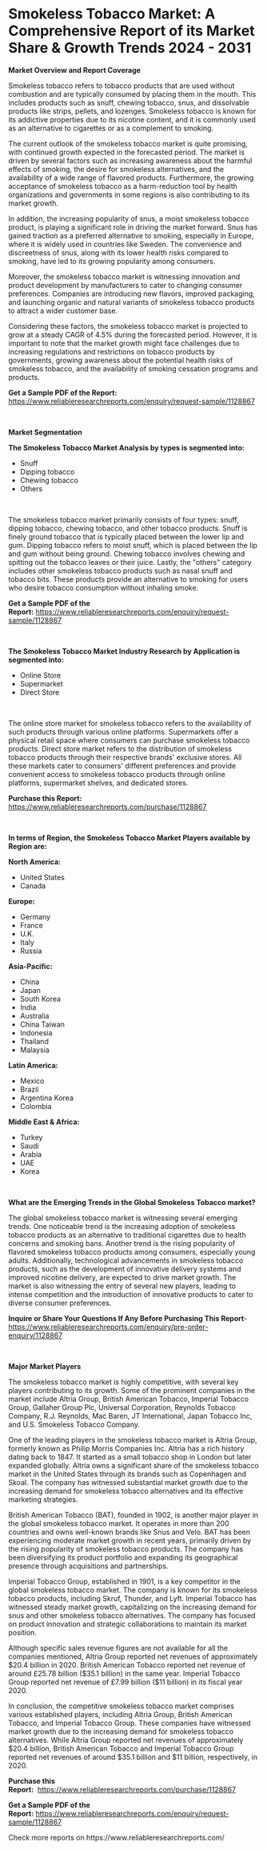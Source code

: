 <p><h1>Smokeless Tobacco Market: A Comprehensive Report of its Market Share & Growth Trends 2024 - 2031</h1></p><p><strong>Market Overview and Report Coverage</strong></p>
<p><p>Smokeless tobacco refers to tobacco products that are used without combustion and are typically consumed by placing them in the mouth. This includes products such as snuff, chewing tobacco, snus, and dissolvable products like strips, pellets, and lozenges. Smokeless tobacco is known for its addictive properties due to its nicotine content, and it is commonly used as an alternative to cigarettes or as a complement to smoking.</p><p>The current outlook of the smokeless tobacco market is quite promising, with continued growth expected in the forecasted period. The market is driven by several factors such as increasing awareness about the harmful effects of smoking, the desire for smokeless alternatives, and the availability of a wide range of flavored products. Furthermore, the growing acceptance of smokeless tobacco as a harm-reduction tool by health organizations and governments in some regions is also contributing to its market growth.</p><p>In addition, the increasing popularity of snus, a moist smokeless tobacco product, is playing a significant role in driving the market forward. Snus has gained traction as a preferred alternative to smoking, especially in Europe, where it is widely used in countries like Sweden. The convenience and discreetness of snus, along with its lower health risks compared to smoking, have led to its growing popularity among consumers.</p><p>Moreover, the smokeless tobacco market is witnessing innovation and product development by manufacturers to cater to changing consumer preferences. Companies are introducing new flavors, improved packaging, and launching organic and natural variants of smokeless tobacco products to attract a wider customer base.</p><p>Considering these factors, the smokeless tobacco market is projected to grow at a steady CAGR of 4.5% during the forecasted period. However, it is important to note that the market growth might face challenges due to increasing regulations and restrictions on tobacco products by governments, growing awareness about the potential health risks of smokeless tobacco, and the availability of smoking cessation programs and products.</p></p>
<p><strong>Get a Sample PDF of the Report:</strong> <a href="https://www.reliableresearchreports.com/enquiry/request-sample/1128867">https://www.reliableresearchreports.com/enquiry/request-sample/1128867</a></p>
<p>&nbsp;</p>
<p><strong>Market Segmentation</strong></p>
<p><strong>The Smokeless Tobacco Market Analysis by types is segmented into:</strong></p>
<p><ul><li>Snuff</li><li>Dipping tobacco</li><li>Chewing tobacco</li><li>Others</li></ul></p>
<p>&nbsp;</p>
<p><p>The smokeless tobacco market primarily consists of four types: snuff, dipping tobacco, chewing tobacco, and other tobacco products. Snuff is finely ground tobacco that is typically placed between the lower lip and gum. Dipping tobacco refers to moist snuff, which is placed between the lip and gum without being ground. Chewing tobacco involves chewing and spitting out the tobacco leaves or their juice. Lastly, the "others" category includes other smokeless tobacco products such as nasal snuff and tobacco bits. These products provide an alternative to smoking for users who desire tobacco consumption without inhaling smoke.</p></p>
<p><strong>Get a Sample PDF of the Report:</strong>&nbsp;<a href="https://www.reliableresearchreports.com/enquiry/request-sample/1128867">https://www.reliableresearchreports.com/enquiry/request-sample/1128867</a></p>
<p>&nbsp;</p>
<p><strong>The Smokeless Tobacco Market Industry Research by Application is segmented into:</strong></p>
<p><ul><li>Online Store</li><li>Supermarket</li><li>Direct Store</li></ul></p>
<p>&nbsp;</p>
<p><p>The online store market for smokeless tobacco refers to the availability of such products through various online platforms. Supermarkets offer a physical retail space where consumers can purchase smokeless tobacco products. Direct store market refers to the distribution of smokeless tobacco products through their respective brands' exclusive stores. All these markets cater to consumers' different preferences and provide convenient access to smokeless tobacco products through online platforms, supermarket shelves, and dedicated stores.</p></p>
<p><strong>Purchase this Report:</strong>&nbsp; <a href="https://www.reliableresearchreports.com/purchase/1128867">https://www.reliableresearchreports.com/purchase/1128867</a></p>
<p>&nbsp;</p>
<p><strong>In terms of Region, the Smokeless Tobacco Market Players available by Region are:</strong></p>
<p>
    <p> <strong> North America: </strong>
        <ul>
            <li>United States</li>
            <li>Canada</li>
        </ul>
        </p> 
    <p> <strong> Europe: </strong>
        <ul>
            <li>Germany</li>
            <li>France</li>
            <li>U.K.</li>
            <li>Italy</li>
            <li>Russia</li>
        </ul>
        </p> 
    <p> <strong> Asia-Pacific: </strong>
        <ul>
            <li>China</li>
            <li>Japan</li>
            <li>South Korea</li>
            <li>India</li>
            <li>Australia</li>
            <li>China Taiwan</li>
            <li>Indonesia</li>
            <li>Thailand</li>
            <li>Malaysia</li>
        </ul>
        </p> 
    <p> <strong> Latin America: </strong>
        <ul>
            <li>Mexico</li>
            <li>Brazil</li>
            <li>Argentina Korea</li>
            <li>Colombia</li>
        </ul>
        </p> 
    <p> <strong> Middle East & Africa: </strong>
        <ul>
            <li>Turkey</li>
            <li>Saudi</li>
            <li>Arabia</li>
            <li>UAE</li>
            <li>Korea</li>
        </ul>
    </p>
    </p>
<p>&nbsp;</p>
<p><strong>What are the Emerging Trends in the Global Smokeless Tobacco market?</strong></p>
<p><p>The global smokeless tobacco market is witnessing several emerging trends. One noticeable trend is the increasing adoption of smokeless tobacco products as an alternative to traditional cigarettes due to health concerns and smoking bans. Another trend is the rising popularity of flavored smokeless tobacco products among consumers, especially young adults. Additionally, technological advancements in smokeless tobacco products, such as the development of innovative delivery systems and improved nicotine delivery, are expected to drive market growth. The market is also witnessing the entry of several new players, leading to intense competition and the introduction of innovative products to cater to diverse consumer preferences.</p></p>
<p><strong>Inquire or Share Your Questions If Any Before Purchasing This Report</strong>- <a href="https://www.reliableresearchreports.com/enquiry/pre-order-enquiry/1128867">https://www.reliableresearchreports.com/enquiry/pre-order-enquiry/1128867</a></p>
<p>&nbsp;</p>
<p><strong>Major Market Players</strong></p>
<p><p>The smokeless tobacco market is highly competitive, with several key players contributing to its growth. Some of the prominent companies in the market include Altria Group, British American Tobacco, Imperial Tobacco Group, Gallaher Group Plc, Universal Corporation, Reynolds Tobacco Company, R.J. Reynolds, Mac Baren, JT International, Japan Tobacco Inc, and U.S. Smokeless Tobacco Company.</p><p>One of the leading players in the smokeless tobacco market is Altria Group, formerly known as Philip Morris Companies Inc. Altria has a rich history dating back to 1847. It started as a small tobacco shop in London but later expanded globally. Altria owns a significant share of the smokeless tobacco market in the United States through its brands such as Copenhagen and Skoal. The company has witnessed substantial market growth due to the increasing demand for smokeless tobacco alternatives and its effective marketing strategies.</p><p>British American Tobacco (BAT), founded in 1902, is another major player in the global smokeless tobacco market. It operates in more than 200 countries and owns well-known brands like Snus and Velo. BAT has been experiencing moderate market growth in recent years, primarily driven by the rising popularity of smokeless tobacco products. The company has been diversifying its product portfolio and expanding its geographical presence through acquisitions and partnerships.</p><p>Imperial Tobacco Group, established in 1901, is a key competitor in the global smokeless tobacco market. The company is known for its smokeless tobacco products, including Skruf, Thunder, and Lyft. Imperial Tobacco has witnessed steady market growth, capitalizing on the increasing demand for snus and other smokeless tobacco alternatives. The company has focused on product innovation and strategic collaborations to maintain its market position.</p><p>Although specific sales revenue figures are not available for all the companies mentioned, Altria Group reported net revenues of approximately $20.4 billion in 2020. British American Tobacco reported net revenue of around £25.78 billion ($35.1 billion) in the same year. Imperial Tobacco Group reported net revenue of £7.99 billion ($11 billion) in its fiscal year 2020.</p><p>In conclusion, the competitive smokeless tobacco market comprises various established players, including Altria Group, British American Tobacco, and Imperial Tobacco Group. These companies have witnessed market growth due to the increasing demand for smokeless tobacco alternatives. While Altria Group reported net revenues of approximately $20.4 billion, British American Tobacco and Imperial Tobacco Group reported net revenues of around $35.1 billion and $11 billion, respectively, in 2020.</p></p>
<p><strong>Purchase this Report:</strong>&nbsp;&nbsp;<a href="https://www.reliableresearchreports.com/purchase/1128867">https://www.reliableresearchreports.com/purchase/1128867</a></p>
<p></p>
<p><strong>Get a Sample PDF of the Report:</strong>&nbsp;<a href="https://www.reliableresearchreports.com/enquiry/request-sample/1128867">https://www.reliableresearchreports.com/enquiry/request-sample/1128867</a></p>
<p>Check more reports on https://www.reliableresearchreports.com/</p>